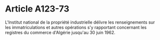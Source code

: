 # Article A123-73

L'Institut national de la propriété industrielle délivre les renseignements sur les immatriculations et autres opérations s'y rapportant concernant les registres du commerce d'Algérie jusqu'au 30 juin 1962.
